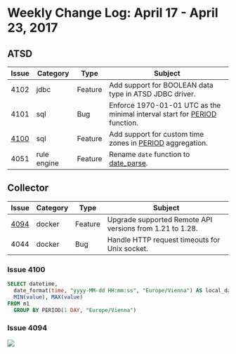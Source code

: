 # Weekly Change Log: April 17 - April 23, 2017

## ATSD

| Issue| Category    | Type    | Subject                                                             |
|------|-------------|---------|---------------------------------------------------------------------|
| 4102 | jdbc | Feature | Add support for BOOLEAN data type in ATSD JDBC driver. |
| 4101 | sql | Bug | Enforce 1970-01-01 UTC as the minimal interval start for [PERIOD](../../sql#period) function. |
| [4100](#issue-4100) | sql | Feature | Add support for custom time zones in [PERIOD](../../sql#period) aggregation.  |
| 4051 | rule engine | Feature | Rename `date` function to [date_parse](../../rule-engine/functions-time.md#the-date_parse-function). |

## Collector

| Issue| Category    | Type    | Subject                                                             |
|------|-------------|---------|---------------------------------------------------------------------|
| [4094](#issue-4094) | docker | Feature | Upgrade supported Remote API versions from 1.21 to 1.28.  |
| 4044 | docker | Bug | Handle HTTP request timeouts for Unix socket. |

### Issue 4100

```sql
SELECT datetime,
  date_format(time, "yyyy-MM-dd HH:mm:ss", "Europe/Vienna") AS local_datetime,
  MIN(value), MAX(value)
FROM m1
  GROUP BY PERIOD(1 DAY, "Europe/Vienna")
```

### Issue 4094

![](Images/Figure1.png)
